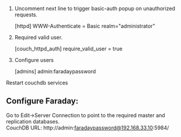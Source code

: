 1) Uncomment next line to trigger basic-auth popup on unauthorized requests.

    [httpd]
    WWW-Authenticate = Basic realm="administrator"
2) Required valid user.

    [couch_httpd_auth]
    require_valid_user = true
3) Configure users

    [admins]
    admin:faradaypassword


Restart couchdb services

Configure Faraday:
---
Go to Edit->Server Connection to point to the required master and replication databases.  
CouchDB URL: http://admin:faradaypassword@192.168.33.10:5984/